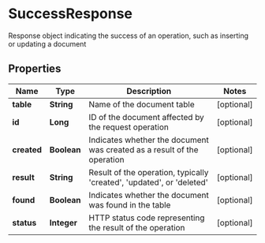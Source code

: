 

# SuccessResponse

Response object indicating the success of an operation, such as inserting or updating a document

## Properties

| Name | Type | Description | Notes |
|------------ | ------------- | ------------- | -------------|
|**table** | **String** | Name of the document table |  [optional] |
|**id** | **Long** | ID of the document affected by the request operation |  [optional] |
|**created** | **Boolean** | Indicates whether the document was created as a result of the operation |  [optional] |
|**result** | **String** | Result of the operation, typically &#39;created&#39;, &#39;updated&#39;, or &#39;deleted&#39; |  [optional] |
|**found** | **Boolean** | Indicates whether the document was found in the table |  [optional] |
|**status** | **Integer** | HTTP status code representing the result of the operation |  [optional] |



